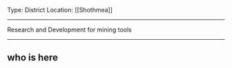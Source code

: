 Type: District
Location: [[Shothmea]]

---

Research and Development for mining tools

---

## who is here